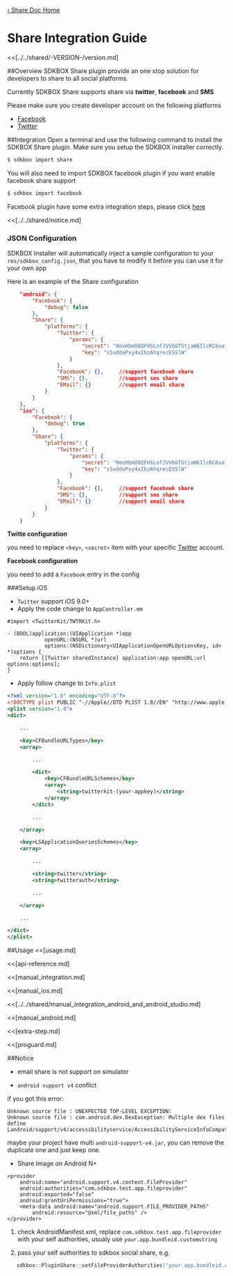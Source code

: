 [&#8249; Share Doc Home](./)

<h1>Share Integration Guide</h1>
<<[../../shared/-VERSION-/version.md]

##Overview
SDKBOX Share plugin provide an one stop solution for developers to share to all social platforms.

Currently SDKBOX Share supports share via **twitter**, **facebook** and **SMS**

Please make sure you create developer account on the following platforms

* [Facebook](http://developers.facebook.com/)
* [Twitter](http://apps.twitter.com/)

##Integration
Open a terminal and use the following command to install the SDKBOX Share plugin. Make sure you setup the SDKBOX installer correctly.
```bash
$ sdkbox import share
```

You will also need to import SDKBOX facebook plugin if you want enable facebook share support
```bash
$ sdkbox import facebook
```
Facebook plugin have some extra integration steps, please click [here](http://docs.sdkbox.com/en/plugins/facebook/v3-cpp/#extra-steps)

<<[../../shared/notice.md]

<!--## Configuration
<<[../../shared/sdkbox_cloud.md]
<<[../../shared/remote_application_config.md]-->

### JSON Configuration
SDKBOX Installer will automatically inject a sample configuration to your `res/sdkbox_config.json`, that you have to modify it before you can use it for your own app

Here is an example of the Share configuration
```json
    "android": {
        "Facebook": {
            "debug": false
        },
        "Share": {
            "platforms": {
                "Twitter": {
                    "params": {
                        "secret": "0mxHbmO8QFHSLnfJVVbGTStjaW6IlcRC6xofSWeFecLcj4jsLn",
                        "key": "s5xddoPxy4xIbzAhqrecESSlW"
                    }
                },
                "Facebook": {},     //support facebook share
                "SMS": {},          //support sms share
                "EMail": {}         //support email share
            }
        }
    },
    "ios": {
        "Facebook": {
            "debug": true
        },
        "Share": {
            "platforms": {
                "Twitter": {
                    "params": {
                        "secret": "0mxHbmO8QFHSLnfJVVbGTStjaW6IlcRC6xofSWeFecLcj4jsLn",
                        "key": "s5xddoPxy4xIbzAhqrecESSlW"
                    }
                },
                "Facebook": {},     //support facebook share
                "SMS": {},          //support sms share
                "EMail": {}         //support email share
            }
        }
    }
```

**Twitte configuration**

you need to replace `<key>`, `<secret>` item with your specific [Twitter](http://apps.twitter.com/) account.

**Facebook configuration**

you need to add a `Facebook` entry in the config

###Setup iOS
* `Twitter` support iOS 9.0+
* Apply the code change to `AppController.mm`

```object-c
#import <TwitterKit/TWTRKit.h>

- (BOOL)application:(UIApplication *)app
            openURL:(NSURL *)url
            options:(NSDictionary<UIApplicationOpenURLOptionsKey, id> *)options {
    return [[Twitter sharedInstance] application:app openURL:url options:options];
}
```

* Apply follow change to `Info.plist`
```xml
<?xml version="1.0" encoding="UTF-8"?>
<!DOCTYPE plist PUBLIC "-//Apple//DTD PLIST 1.0//EN" "http://www.apple.com/DTDs/PropertyList-1.0.dtd">
<plist version="1.0">
<dict>

    ...

    <key>CFBundleURLTypes</key>
    <array>

        ...

        <dict>
            <key>CFBundleURLSchemes</key>
            <array>
                <string>twitterkit-(your-appkey)</string>
            </array>
        </dict>

        ...

    </array>

    <key>LSApplicationQueriesSchemes</key>
    <array>

        ...

        <string>twitter</string>
        <string>twitterauth</string>

        ...

    </array>

    ...

</dict>
</plist>

```

<!--<<[sdkbox-config-encrypt.md]-->

##Usage
<<[usage.md]

<<[api-reference.md]

<<[manual_integration.md]

<<[manual_ios.md]

<<[../../shared/manual_integration_android_and_android_studio.md]

<<[manual_android.md]

<<[extra-step.md]

<<[proguard.md]

##Notice

* email share is not support on simulator


* `android support v4` conflict

if you got this error:

```
Unknown source file : UNEXPECTED TOP-LEVEL EXCEPTION:
Unknown source file : com.android.dex.DexException: Multiple dex files define Landroid/support/v4/accessibilityservice/AccessibilityServiceInfoCompat$AccessibilityServiceInfoVersionImpl;
```

maybe your project have multi `android-support-v4.jar`, you can remove the duplicate one and just keep one.


* Share Image on Android N+

```
<provider
    android:name="android.support.v4.content.FileProvider"
    android:authorities="com.sdkbox.test.app.fileprovider"
    android:exported="false"
    android:grantUriPermissions="true">
    <meta-data android:name="android.support.FILE_PROVIDER_PATHS"
        android:resource="@xml/file_paths" />
</provider>
```

1. check AndroidManifest.xml, replace `com.sdkbox.test.app.fileprovider` with your self authorities, usualy use `your.app.bundleid.customstring`

2. pass your self authorities to sdkbox social share, e.g.

```cpp
   sdkbox::PluginShare::setFileProviderAuthorities("your.app.bundleid.customstring");
```




